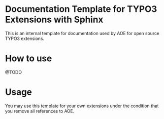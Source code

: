 # Documentation Template for TYPO3 Extensions with Sphinx

This is an internal template for documentation used by AOE for open source TYPO3 extensions. 

# How to use

@TODO

# Usage

You may use this template for your own extensions under the condition that you remove all references to AOE. 

